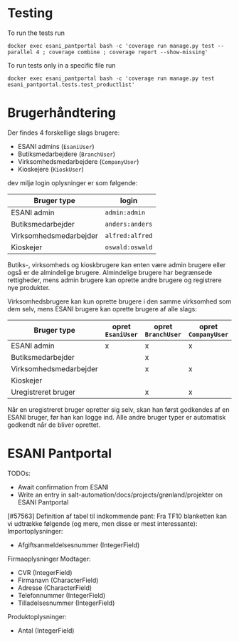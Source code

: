 <!--
SPDX-FileCopyrightText: 2023 Magenta ApS <info@magenta.dk>

SPDX-License-Identifier: MPL-2.0
-->

# Testing
To run the tests run
```
docker exec esani_pantportal bash -c 'coverage run manage.py test --parallel 4 ; coverage combine ; coverage report --show-missing'
```

To run tests only in a specific file run
```
docker exec esani_pantportal bash -c 'coverage run manage.py test esani_pantportal.tests.test_productlist'
```

# Brugerhåndtering
Der findes 4 forskellige slags brugere:
- ESANI admins (`EsaniUser`)
- Butiksmedarbejdere (`BranchUser`)
- Virksomhedsmedarbejdere (`CompanyUser`)
- Kioskejere (`KioskUser`)

dev miljø login oplysninger er som følgende:

| Bruger type             | login            |
|-------------------------|------------------|
| ESANI admin             | `admin:admin`    |
| Butiksmedarbejder       | `anders:anders`  |
| Virksomhedsmedarbejder  | `alfred:alfred`  |
| Kioskejer               | `oswald:oswald`  |

Butiks-, virksomheds og kioskbrugere kan enten være admin brugere eller også er de
almindelige brugere. Almindelige brugere har begrænsede rettigheder, mens admin brugere
kan oprette andre brugere og registrere nye produkter.

Virksomhedsbrugere kan kun oprette brugere i den samme virksomhed som dem selv, mens
ESANI brugere kan oprette brugere af alle slags:

| Bruger type             | opret `EsaniUser` | opret `BranchUser` | opret `CompanyUser` | opret `KioskUser` |
|-------------------------|---|---|----|----|
| ESANI admin             | x | x | x  | x  |
| Butiksmedarbejder       |   | x |    |    |
| Virksomhedsmedarbejder  |   | x | x  |    |
| Kioskejer               |   |   |    | x  |
| Uregistreret bruger     |   | x | x  | x  |

Når en uregistreret bruger opretter sig selv, skan han først godkendes af en ESANI
bruger, før han kan logge ind. Alle andre bruger typer er automatisk godkendt når de
bliver oprettet.


# ESANI Pantportal

TODOs:
* Await confirmation from ESANI
* Write an entry in salt-automation/docs/projects/grønland/projekter on ESANI Pantportal


[#57563] Definition af tabel til indkommende pant:
Fra TF10 blanketten kan vi udtrække følgende (og mere, men disse er mest interessante):
Importoplysninger:
  - Afgiftsanmeldelsesnummer (IntegerField)

Firmaoplysninger Modtager: 
  - CVR (IntegerField)
  - Firmanavn (CharacterField)
  - Adresse (CharacterField)
  - Telefonnummer (IntegerField)
  - Tilladelsesnummer (IntegerField)

Produktoplysninger:
  - Antal (IntegerField)
